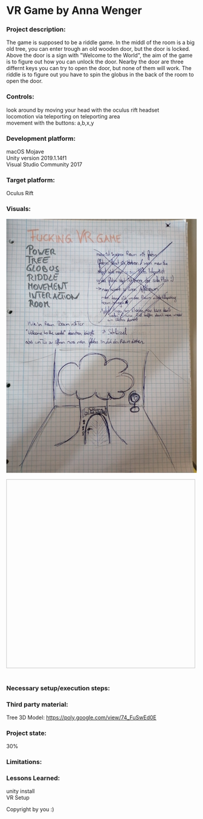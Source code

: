 # VR Game by Anna Wenger

### Project description: 
The game is supposed to be a riddle game.
In the middl of the room is a big old tree, you can enter trough an old wooden door, but the door is locked. Above the door is a sign with "Welcome to the World", the aim of the game is to figure out how you can unlock the door. 
Nearby the door are three differnt keys you can try to open the door, but none of them will work. The riddle is to figure out you have to spin the globus in the back of the room to open the door.

### Controls:
look around by moving your head with the oculus rift headset<br>
locomotion via teleporting on teleporting area<br>
movement with the buttons: a,b,x,y

### Development platform: 
macOS Mojave
<br>
Unity version 2019.1.14f1<br>
Visual Studio Community 2017

### Target platform: 
Oculus Rift 

### Visuals: 
<!-- Screenshots (concept and experience), Video-->
![alt text](pics/firstpage.jpeg "Logo Title Text 1")

<img scr="pics/firstpage.jpeg" width="500" height="500"> 
<img scr="pics/secondpage.jpeg" width="500">

### Necessary setup/execution steps: 
<!-- Installation process, e.g. step by step instructions that I can run the project after cloning it-->

### Third party material: 
Tree 3D Model: https://poly.google.com/view/74_FuSwEd0E
<!-- (if used Fonts, Sounds, Music, Graphics, Materials, Code etc.)-->

### Project state: 
30%

### Limitations: 

### Lessons Learned: 
unity install<br>
VR Setup

Copyright by you :)
